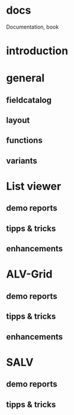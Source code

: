 # docs
Documentation, book

# introduction

# general

## fieldcatalog

## layout

## functions

## variants

# List viewer

## demo reports

## tipps & tricks

## enhancements

# ALV-Grid

## demo reports

## tipps & tricks

## enhancements

# SALV

## demo reports

## tipps & tricks
